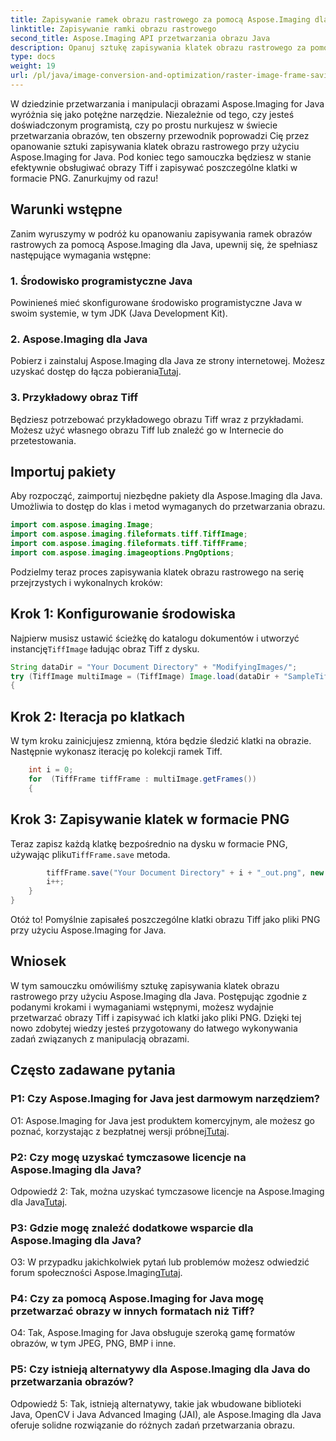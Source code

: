 ```yaml
---
title: Zapisywanie ramek obrazu rastrowego za pomocą Aspose.Imaging dla Java
linktitle: Zapisywanie ramki obrazu rastrowego
second_title: Aspose.Imaging API przetwarzania obrazu Java
description: Opanuj sztukę zapisywania klatek obrazu rastrowego za pomocą Aspose.Imaging dla Java. Naucz się efektywnie obsługiwać obrazy Tiff i zapisywać pojedyncze klatki w formacie PNG.
type: docs
weight: 19
url: /pl/java/image-conversion-and-optimization/raster-image-frame-saving/
---
```

W dziedzinie przetwarzania i manipulacji obrazami Aspose.Imaging for Java wyróżnia się jako potężne narzędzie. Niezależnie od tego, czy jesteś doświadczonym programistą, czy po prostu nurkujesz w świecie przetwarzania obrazów, ten obszerny przewodnik poprowadzi Cię przez opanowanie sztuki zapisywania klatek obrazu rastrowego przy użyciu Aspose.Imaging for Java. Pod koniec tego samouczka będziesz w stanie efektywnie obsługiwać obrazy Tiff i zapisywać poszczególne klatki w formacie PNG. Zanurkujmy od razu!

## Warunki wstępne

Zanim wyruszymy w podróż ku opanowaniu zapisywania ramek obrazów rastrowych za pomocą Aspose.Imaging dla Java, upewnij się, że spełniasz następujące wymagania wstępne:

### 1. Środowisko programistyczne Java
Powinieneś mieć skonfigurowane środowisko programistyczne Java w swoim systemie, w tym JDK (Java Development Kit).

### 2. Aspose.Imaging dla Java
 Pobierz i zainstaluj Aspose.Imaging dla Java ze strony internetowej. Możesz uzyskać dostęp do łącza pobierania[Tutaj](https://releases.aspose.com/imaging/java/).

### 3. Przykładowy obraz Tiff
Będziesz potrzebować przykładowego obrazu Tiff wraz z przykładami. Możesz użyć własnego obrazu Tiff lub znaleźć go w Internecie do przetestowania.

## Importuj pakiety

Aby rozpocząć, zaimportuj niezbędne pakiety dla Aspose.Imaging dla Java. Umożliwia to dostęp do klas i metod wymaganych do przetwarzania obrazu.

```java
import com.aspose.imaging.Image;
import com.aspose.imaging.fileformats.tiff.TiffImage;
import com.aspose.imaging.fileformats.tiff.TiffFrame;
import com.aspose.imaging.imageoptions.PngOptions;
```

Podzielmy teraz proces zapisywania klatek obrazu rastrowego na serię przejrzystych i wykonalnych kroków:

## Krok 1: Konfigurowanie środowiska

 Najpierw musisz ustawić ścieżkę do katalogu dokumentów i utworzyć instancję`TiffImage` ładując obraz Tiff z dysku.

```java
String dataDir = "Your Document Directory" + "ModifyingImages/";
try (TiffImage multiImage = (TiffImage) Image.load(dataDir + "SampleTiff1.tiff"))
{
```

## Krok 2: Iteracja po klatkach

W tym kroku zainicjujesz zmienną, która będzie śledzić klatki na obrazie. Następnie wykonasz iterację po kolekcji ramek Tiff.

```java
    int i = 0;
    for  (TiffFrame tiffFrame : multiImage.getFrames())
    {
```

## Krok 3: Zapisywanie klatek w formacie PNG

 Teraz zapisz każdą klatkę bezpośrednio na dysku w formacie PNG, używając pliku`TiffFrame.save` metoda.

```java
        tiffFrame.save("Your Document Directory" + i + "_out.png", new PngOptions());
        i++;
    }
}
```

Otóż to! Pomyślnie zapisałeś poszczególne klatki obrazu Tiff jako pliki PNG przy użyciu Aspose.Imaging for Java.

## Wniosek

W tym samouczku omówiliśmy sztukę zapisywania klatek obrazu rastrowego przy użyciu Aspose.Imaging dla Java. Postępując zgodnie z podanymi krokami i wymaganiami wstępnymi, możesz wydajnie przetwarzać obrazy Tiff i zapisywać ich klatki jako pliki PNG. Dzięki tej nowo zdobytej wiedzy jesteś przygotowany do łatwego wykonywania zadań związanych z manipulacją obrazami.

## Często zadawane pytania

### P1: Czy Aspose.Imaging for Java jest darmowym narzędziem?

 O1: Aspose.Imaging for Java jest produktem komercyjnym, ale możesz go poznać, korzystając z bezpłatnej wersji próbnej[Tutaj](https://releases.aspose.com/).

### P2: Czy mogę uzyskać tymczasowe licencje na Aspose.Imaging dla Java?

 Odpowiedź 2: Tak, można uzyskać tymczasowe licencje na Aspose.Imaging dla Java[Tutaj](https://purchase.aspose.com/temporary-license/).

### P3: Gdzie mogę znaleźć dodatkowe wsparcie dla Aspose.Imaging dla Java?

 O3: W przypadku jakichkolwiek pytań lub problemów możesz odwiedzić forum społeczności Aspose.Imaging[Tutaj](https://forum.aspose.com/).

### P4: Czy za pomocą Aspose.Imaging for Java mogę przetwarzać obrazy w innych formatach niż Tiff?

O4: Tak, Aspose.Imaging for Java obsługuje szeroką gamę formatów obrazów, w tym JPEG, PNG, BMP i inne.

### P5: Czy istnieją alternatywy dla Aspose.Imaging dla Java do przetwarzania obrazów?

Odpowiedź 5: Tak, istnieją alternatywy, takie jak wbudowane biblioteki Java, OpenCV i Java Advanced Imaging (JAI), ale Aspose.Imaging dla Java oferuje solidne rozwiązanie do różnych zadań przetwarzania obrazu.